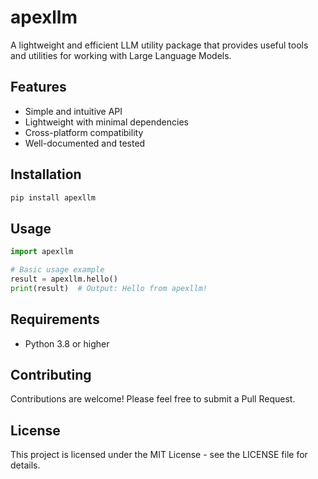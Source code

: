# apexllm

A lightweight and efficient LLM utility package that provides useful tools and utilities for working with Large Language Models.

## Features

- Simple and intuitive API
- Lightweight with minimal dependencies
- Cross-platform compatibility
- Well-documented and tested

## Installation

```bash
pip install apexllm
```

## Usage

```python
import apexllm

# Basic usage example
result = apexllm.hello()
print(result)  # Output: Hello from apexllm!
```

## Requirements

- Python 3.8 or higher

## Contributing

Contributions are welcome! Please feel free to submit a Pull Request.

## License

This project is licensed under the MIT License - see the LICENSE file for details. 